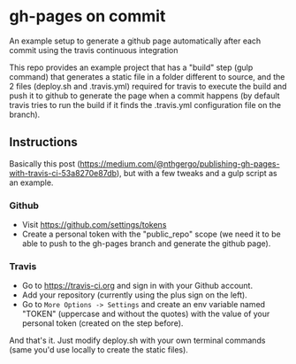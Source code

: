 # gh-pages on commit
An example setup to generate a github page automatically after each commit using the travis continuous integration

This repo provides an example project that has a "build" step (gulp command) that generates a static file in a folder different to source, and the 2 files (deploy.sh and .travis.yml) required for travis to execute the build and push it to github to generate the page when a commit happens (by default travis tries to run the build if it finds the .travis.yml configuration file on the branch).

## Instructions

Basically this post (https://medium.com/@nthgergo/publishing-gh-pages-with-travis-ci-53a8270e87db), but with a few tweaks and a gulp script as an example.

### Github
* Visit https://github.com/settings/tokens
* Create a personal token with the "public_repo" scope (we need it to be able to push to the gh-pages branch and generate the github page).

### Travis
* Go to https://travis-ci.org and sign in with your Github account.
* Add your repository (currently using the plus sign on the left).
* Go to ```More Options -> Settings``` and create an env variable named "TOKEN" (uppercase and without the quotes) with the value of your personal token (created on the step before).

And that's it. Just modify deploy.sh with your own terminal commands (same you'd use locally to create the static files).

